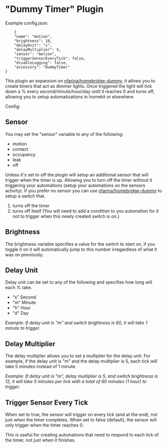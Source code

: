 # "Dummy Timer" Plugin

Example config.json:

```
    {
    "name": "motion",
    "brightness": 10,
    "delayUnit": "s",
    "delayMultiplier": 5,
    "sensor": "motion",
    "triggerSensorEveryTick": false,
    "disableLogging": false,
    "accessory": "DummyTimer"
}

```

This plugin an expansion on [nfarina/homebridge-dummy](https://github.com/nfarina/homebridge-dummy), it allows you to create timers that act as dimmer lights. Once triggered the light will tick down a % every second/minute/hour/day until it reaches 0 and turns off, allowing you to setup automatizations in homekit or elsewhere.


Config:

## Sensor
You may set the "sensor" variable to any of the following:
 - motion
 - contact
 - occupancy
 - leak
 - off

 Unless it's set to off the plugin will setup an additional sensor that will trigger when the timer is up. Allowing you to turn off the timer without it triggering your automations (setup your automations on the sensors activity). If you prefer no sensor you can use [nfarina/homebridge-dummy](https://github.com/nfarina/homebridge-dummy) to setup a switch that.

 1. turns off the timer
 2. turns off itself
 (You will need to add a condition to you automation for it not to trigger when this newly created switch is on.)

 ## Brightness
 The brightness variable specifies a value for the switch to start on, if you toggle it on it will automatically jump to this number irregardless of what it was on previously.

 ## Delay Unit
 Delay unit can be set to any of the following and specifies how long will each % take.
 - "s" Second
 - "m" Minute
 - "h" Hour
 - "d" Day

 *Example: If delay unit is "m" and switch brightness is 60, it will take 1 minute to trigger.*

 ## Delay Multiplier
 The delay multiplier allows you to set a multiplier for the delay unit. For example, if the delay unit is "m" and the delay multiplier is 5, each tick will take 5 minutes instead of 1 minute.

 *Example: If delay unit is "m", delay multiplier is 5, and switch brightness is 12, it will take 5 minutes per tick with a total of 60 minutes (1 hour) to trigger.*

 ## Trigger Sensor Every Tick
 When set to true, the sensor will trigger on every tick (and at the end), not just when the timer completes. When set to false (default), the sensor will only trigger when the timer reaches 0.

 This is useful for creating automations that need to respond to each tick of the timer, not just when it finishes.